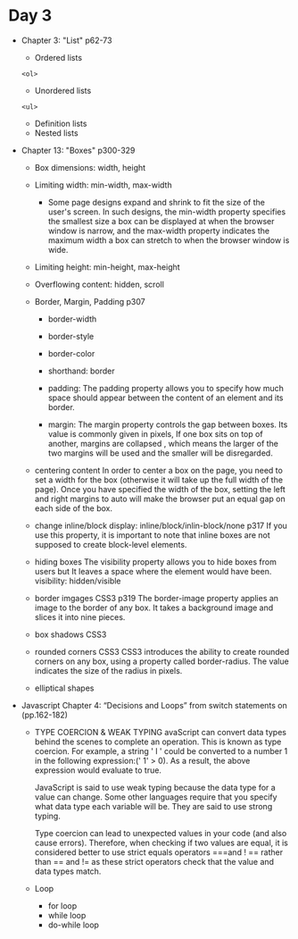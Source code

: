 # Day 3
- Chapter 3: "List" p62-73
    - Ordered lists
    ``` 
    <ol>
    ```

    - Unordered lists
    ```
    <ul>
    ```

    - Definition lists
    - Nested lists

- Chapter 13: "Boxes" p300-329
    - Box dimensions: width, height
    - Limiting width: min-width, max-width
        - Some page designs expand and shrink to fit the size of the user's screen. In such designs, the min-width property specifies the smallest size a box can be displayed at when the browser window is narrow, and the max-width property indicates the maximum width a box can stretch to when the browser window is wide.
    - Limiting height: min-height, max-height
    - Overflowing content: hidden, scroll

    - Border, Margin, Padding p307
        - border-width
        - border-style
        - border-color
        - shorthand: border

        - padding: The padding property allows you to specify how much space should appear between the content of an element and its border.
        
        - margin: The margin property controls the gap between boxes. Its value is commonly given in pixels, If one box sits on top of another, margins are collapsed , which means the larger of the two margins will be used and the smaller will be disregarded.
        
     - centering content
       In order to center a box on the page, you need to set a width for the box (otherwise it will take up the full width of the page). Once you have specified the width of the box, setting the left and right margins to auto will make the browser put an equal gap on each side of the box. 

     - change inline/block
       display: inline/block/inlin-block/none p317
       If you use this property, it is important to note that inline boxes are not supposed to create block-level elements.

     - hiding boxes
       The visibility property allows you to hide boxes from users but It leaves a space where the element would have been.
       visibility: hidden/visible

     - border imgages CSS3 p319
       The border-image property applies an image to the border of any box. It takes a background image and slices it into nine pieces.

     - box shadows CSS3

     - rounded corners CSS3
       CSS3 introduces the ability to create rounded corners on any box, using a property called border-radius. The value indicates the size of the radius in pixels.

     - elliptical shapes

- Javascript Chapter 4: 
   “Decisions and Loops” from switch statements on (pp.162-182)

   -  TYPE COERCION & WEAK TYPING
       avaScript can convert data types behind the scenes to complete an operation. This is known as type coercion. For example, a string ' l ' could be converted to a number 1 in the following expression:(' 1' > 0). As a result, the above expression would evaluate to true.

        JavaScript is said to use weak typing because the data type for a value can change. Some other languages require that you specify what data type
        each variable will be. They are said to use strong typing.

        Type coercion can lead to unexpected values in your
        code (and also cause errors). Therefore, when checking if two values are equal, it is considered better to use strict equals operators ===and ! ==
        rather than == and != as these strict operators check that the value and data types match.

   - Loop
      - for loop
      - while loop
      - do-while loop
      
       